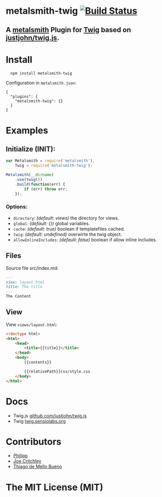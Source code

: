 metalsmith-twig [![Build Status](https://travis-ci.org/PKuebler/metalsmith-twig.svg?branch=master)](https://travis-ci.org/PKuebler/metalsmith-twig)
===========

## A [metalsmith](http://www.metalsmith.io/) Plugin for [Twig](http://twig.sensiolabs.org/) based on [justjohn/twig.js](https://github.com/justjohn/twig.js).

# Install

```bash
  npm install metalsmith-twig
```

Configuration in `metalsmith.json`:

	{
	  "plugins": {
	    "metalsmith-twig": {}
	  }
	}

# Examples

## Initialize (INIT):

```js
var Metalsmith = require('metalsmith'),
	Twig = require('metalsmith-twig');

Metalsmith(__dirname)
	.use(twig())
	.build(function(err) {
		if (err) throw err;
	});
```

### Options:

* `directory`: *(default: views)* the directory for views.
* `global`: *(default: {})* global variables.
* `cache`: *(default: true)* boolean if templatefiles cached.
* `twig`: *(default: undefined)* overwirte the twig object.
* `allowInlineIncludes`: *(default: false)* boolean if allow inline includes.

## Files

Source file src/index.md:

```markdown
---
view: layout.html
title: The title
---
The Content
```

## View

View `views/layout.html`:

```html
<!doctype html>
<html>
	<head>
		<title>{{title}}</title>
	</head>
	<body>
		{{contents}}

		{{relativePath}}css/style.css
	</body>
</html>
```

# Docs

* Twig.js [github.com/justjohn/twig.js](https://github.com/justjohn/twig.js)
* Twig [twig.sensiolabs.org](http://twig.sensiolabs.org/)

# Contributors
- [Philipp](http://pkuebler.de/)
- [Joe Critchley](https://github.com/joecritch)
- [Thiago de Mello Bueno](https://github.com/thiagodemellobueno)

# The MIT License (MIT)
